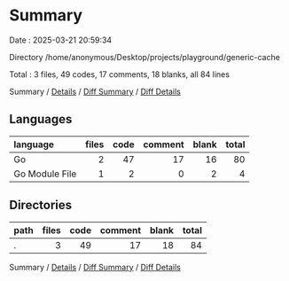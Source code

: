 # Summary

Date : 2025-03-21 20:59:34

Directory /home/anonymous/Desktop/projects/playground/generic-cache

Total : 3 files,  49 codes, 17 comments, 18 blanks, all 84 lines

Summary / [Details](details.md) / [Diff Summary](diff.md) / [Diff Details](diff-details.md)

## Languages
| language | files | code | comment | blank | total |
| :--- | ---: | ---: | ---: | ---: | ---: |
| Go | 2 | 47 | 17 | 16 | 80 |
| Go Module File | 1 | 2 | 0 | 2 | 4 |

## Directories
| path | files | code | comment | blank | total |
| :--- | ---: | ---: | ---: | ---: | ---: |
| . | 3 | 49 | 17 | 18 | 84 |

Summary / [Details](details.md) / [Diff Summary](diff.md) / [Diff Details](diff-details.md)